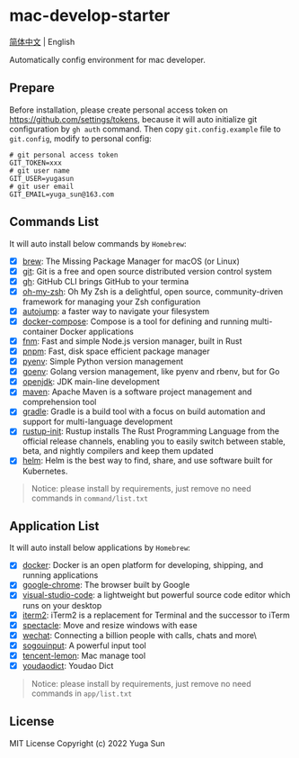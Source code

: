# mac-develop-starter

[简体中文](./README.md) | English

Automatically config environment for mac developer.

## Prepare

Before installation, please create personal access token on https://github.com/settings/tokens, because it will auto initialize git configuration by `gh auth` command.
Then copy `git.config.example` file to `git.config`, modify to personal config:

```shell
# git personal access token
GIT_TOKEN=xxx
# git user name
GIT_USER=yugasun
# git user email
GIT_EMAIL=yuga_sun@163.com
```

## Commands List

It will auto install below commands by `Homebrew`:

- [x] [brew](https://brew.sh/): The Missing Package Manager for macOS (or Linux)
- [x] [git](https://git-scm.com/): Git is a free and open source distributed version control system
- [x] [gh](https://cli.github.com/): GitHub CLI brings GitHub to your termina
- [x] [oh-my-zsh](https://ohmyz.sh/): Oh My Zsh is a delightful, open source, community-driven framework for managing your Zsh configuration
- [x] [autojump](https://github.com/wting/autojump): a faster way to navigate your filesystem
- [x] [docker-compose](https://docs.docker.com/compose/): Compose is a tool for defining and running multi-container Docker applications
- [x] [fnm](https://github.com/Schniz/fnm): Fast and simple Node.js version manager, built in Rust
- [x] [pnpm](https://pnpm.io/): Fast, disk space efficient package manager
- [x] [pyenv](https://github.com/pyenv/pyenv): Simple Python version management
- [x] [goenv](https://github.com/syndbg/goenv): Golang version management, like pyenv and rbenv, but for Go
- [x] [openjdk](https://github.com/openjdk/jdk): JDK main-line development
- [x] [maven](https://maven.apache.org/): Apache Maven is a software project management and comprehension tool
- [x] [gradle](https://gradle.org/): Gradle is a build tool with a focus on build automation and support for multi-language development
- [x] [rustup-init](https://www.rust-lang.org/tools/install): Rustup installs The Rust Programming Language from the official release channels, enabling you to easily switch between stable, beta, and nightly compilers and keep them updated
- [x] [helm](https://helm.sh/): Helm is the best way to find, share, and use software built for Kubernetes.

> Notice: please install by requirements, just remove no need commands in `command/list.txt`


## Application List

It will auto install below applications by `Homebrew`:

- [x] [docker](https://www.docker.com/): Docker is an open platform for developing, shipping, and running applications
- [x] [google-chrome](https://www.google.com/chrome/): The browser built by Google
- [x] [visual-studio-code](https://code.visualstudio.com/): a lightweight but powerful source code editor which runs on your desktop
- [x] [iterm2](https://iterm2.com/): iTerm2 is a replacement for Terminal and the successor to iTerm
- [x] [spectacle](https://www.spectacleapp.com/): Move and resize windows with ease
- [x] [wechat](https://www.wechat.com/): Connecting a billion people with calls, chats and more\
- [x] [sogouinput](https://shurufa.sogou.com/): A powerful input tool
- [x] [tencent-lemon](https://lemon.qq.com/): Mac manage tool
- [x] [youdaodict](https://cidian.youdao.com/): Youdao Dict

> Notice: please install by requirements, just remove no need commands in `app/list.txt`

## License

MIT License
Copyright (c) 2022 Yuga Sun
